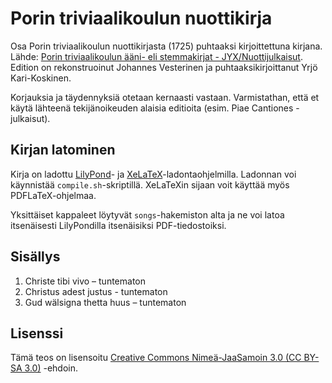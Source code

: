 # Porin triviaalikoulun nuottikirja

Osa Porin triviaalikoulun nuottikirjasta (1725) puhtaaksi kirjoittettuna kirjana. Lähde: [Porin triviaalikoulun ääni- eli stemmakirjat - JYX/Nuottijulkaisut](https://jyx.jyu.fi/handle/123456789/19464). Edition on rekonstruoinut Johannes Vesterinen ja puhtaaksikirjoittanut Yrjö Kari-Koskinen.

Korjauksia ja täydennyksiä otetaan kernaasti vastaan. Varmistathan, että et käytä lähteenä tekijänoikeuden alaisia editioita (esim. Piae Cantiones -julkaisut).

## Kirjan latominen

Kirja on ladottu [LilyPond](http://lilypond.org/)- ja [XeLaTeX](http://xetex.sourceforge.net/)-ladontaohjelmilla. Ladonnan voi käynnistää `compile.sh`-skriptillä. XeLaTeXin sijaan voit käyttää myös PDFLaTeX-ohjelmaa.

Yksittäiset kappaleet löytyvät `songs`-hakemiston alta ja ne voi latoa itsenäisesti LilyPondilla itsenäisiksi PDF-tiedostoiksi.

## Sisällys

1. Christe tibi vivo – tuntematon
2. Christus adest justus - tuntematon
3. Gud wälsigna thetta huus – tuntematon

## Lisenssi

Tämä teos on lisensoitu [Creative Commons Nimeä-JaaSamoin 3.0 (CC BY-SA 3.0)](https://creativecommons.org/licenses/by-sa/3.0/deed.fi) -ehdoin.